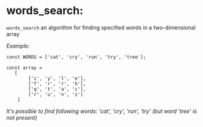 # words_search:

`words_search` an algorithm for finding specified words in a two-dimensional
array

_Example:_

```
const WORDS = ['cat', 'cry', 'run', 'try', 'tree'];
```

```
const array =
   [
        ['i', 'y', 'l', 'e'],
        ['f', 'r', 'r', 'h'],
        ['q', 't', 'a', 'c'],
        ['r', 'u', 'n', 'z']
    ]
```

_It's possible to find following words: 'cat', 'cry', 'run', 'try' (but word
'tree' is not present)_
